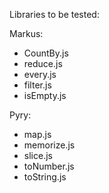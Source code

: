 Libraries to be tested:

Markus:
  - CountBy.js
  - reduce.js
  - every.js
  - filter.js
  - isEmpty.js

Pyry:
  - map.js
  - memorize.js
  - slice.js
  - toNumber.js
  - toString.js
    

